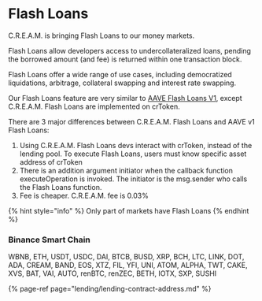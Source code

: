 # Flash Loans

C.R.E.A.M. is bringing Flash Loans to our money markets.

Flash Loans allow developers access to undercollateralized loans, pending the borrowed amount \(and fee\) is returned within one transaction block.

Flash Loans offer a wide range of use cases, including democratized liquidations, arbitrage, collateral swapping and interest rate swapping.

Our Flash Loans feature are very similar to [AAVE Flash Loans V1](https://aave.com/flash-loans), except C.R.E.A.M. Flash Loans are implemented on crToken.

There are 3 major differences between C.R.E.A.M. Flash Loans and AAVE v1 Flash Loans:

1. Using C.R.E.A.M. Flash Loans devs interact with crToken, instead of the lending pool. To execute Flash Loans, users must know specific asset address of crToken
2. There is an addition argument initiator when the callback function executeOperation is invoked. The initiator is the msg.sender who calls the Flash Loans function.
3. Fee is cheaper. C.R.E.A.M. fee is 0.03%

{% hint style="info" %}
Only part of markets have Flash Loans
{% endhint %}

### Binance Smart Chain

WBNB, ETH, USDT, USDC, DAI, BTCB, BUSD, XRP, BCH, LTC, LINK, DOT, ADA, CREAM, BAND, EOS, XTZ, FIL, YFI, UNI, ATOM, ALPHA, TWT, CAKE, XVS, BAT, VAI, AUTO, renBTC, renZEC, BETH, IOTX, SXP, SUSHI

{% page-ref page="lending/lending-contract-address.md" %}



